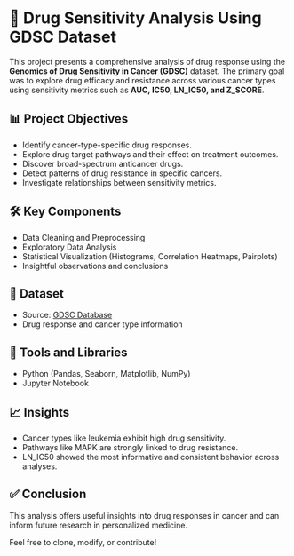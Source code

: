 # 🧬 Drug Sensitivity Analysis Using GDSC Dataset

This project presents a comprehensive analysis of drug response using the **Genomics of Drug Sensitivity in Cancer (GDSC)** dataset. The primary goal was to explore drug efficacy and resistance across various cancer types using sensitivity metrics such as **AUC, IC50, LN_IC50, and Z_SCORE**.

## 📊 Project Objectives
- Identify cancer-type-specific drug responses.
- Explore drug target pathways and their effect on treatment outcomes.
- Discover broad-spectrum anticancer drugs.
- Detect patterns of drug resistance in specific cancers.
- Investigate relationships between sensitivity metrics.

## 🛠️ Key Components
- Data Cleaning and Preprocessing
- Exploratory Data Analysis
- Statistical Visualization (Histograms, Correlation Heatmaps, Pairplots)
- Insightful observations and conclusions

## 📁 Dataset
- Source: [GDSC Database](https://www.kaggle.com/code/samiraalipour/genomics-of-drug-sensitivity-in-cancer/input?select=GDSC_DATASET.csv)
- Drug response and cancer type information

## 📌 Tools and Libraries
- Python (Pandas, Seaborn, Matplotlib, NumPy)
- Jupyter Notebook

## 📈 Insights
- Cancer types like leukemia exhibit high drug sensitivity.
- Pathways like MAPK are strongly linked to drug resistance.
- LN_IC50 showed the most informative and consistent behavior across analyses.

## ✅ Conclusion
This analysis offers useful insights into drug responses in cancer and can inform future research in personalized medicine.

Feel free to clone, modify, or contribute!

